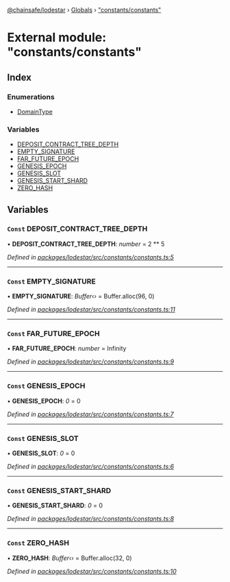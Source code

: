 [@chainsafe/lodestar](../README.md) › [Globals](../globals.md) › ["constants/constants"](_constants_constants_.md)

# External module: "constants/constants"

## Index

### Enumerations

* [DomainType](../enums/_constants_constants_.domaintype.md)

### Variables

* [DEPOSIT_CONTRACT_TREE_DEPTH](_constants_constants_.md#const-deposit_contract_tree_depth)
* [EMPTY_SIGNATURE](_constants_constants_.md#const-empty_signature)
* [FAR_FUTURE_EPOCH](_constants_constants_.md#const-far_future_epoch)
* [GENESIS_EPOCH](_constants_constants_.md#const-genesis_epoch)
* [GENESIS_SLOT](_constants_constants_.md#const-genesis_slot)
* [GENESIS_START_SHARD](_constants_constants_.md#const-genesis_start_shard)
* [ZERO_HASH](_constants_constants_.md#const-zero_hash)

## Variables

### `Const` DEPOSIT_CONTRACT_TREE_DEPTH

• **DEPOSIT_CONTRACT_TREE_DEPTH**: *number* = 2 ** 5

*Defined in [packages/lodestar/src/constants/constants.ts:5](https://github.com/ChainSafe/lodestar/blob/2c3cae9/packages/lodestar/src/constants/constants.ts#L5)*

___

### `Const` EMPTY_SIGNATURE

• **EMPTY_SIGNATURE**: *Buffer‹›* = Buffer.alloc(96, 0)

*Defined in [packages/lodestar/src/constants/constants.ts:11](https://github.com/ChainSafe/lodestar/blob/2c3cae9/packages/lodestar/src/constants/constants.ts#L11)*

___

### `Const` FAR_FUTURE_EPOCH

• **FAR_FUTURE_EPOCH**: *number* = Infinity

*Defined in [packages/lodestar/src/constants/constants.ts:9](https://github.com/ChainSafe/lodestar/blob/2c3cae9/packages/lodestar/src/constants/constants.ts#L9)*

___

### `Const` GENESIS_EPOCH

• **GENESIS_EPOCH**: *0* = 0

*Defined in [packages/lodestar/src/constants/constants.ts:7](https://github.com/ChainSafe/lodestar/blob/2c3cae9/packages/lodestar/src/constants/constants.ts#L7)*

___

### `Const` GENESIS_SLOT

• **GENESIS_SLOT**: *0* = 0

*Defined in [packages/lodestar/src/constants/constants.ts:6](https://github.com/ChainSafe/lodestar/blob/2c3cae9/packages/lodestar/src/constants/constants.ts#L6)*

___

### `Const` GENESIS_START_SHARD

• **GENESIS_START_SHARD**: *0* = 0

*Defined in [packages/lodestar/src/constants/constants.ts:8](https://github.com/ChainSafe/lodestar/blob/2c3cae9/packages/lodestar/src/constants/constants.ts#L8)*

___

### `Const` ZERO_HASH

• **ZERO_HASH**: *Buffer‹›* = Buffer.alloc(32, 0)

*Defined in [packages/lodestar/src/constants/constants.ts:10](https://github.com/ChainSafe/lodestar/blob/2c3cae9/packages/lodestar/src/constants/constants.ts#L10)*
